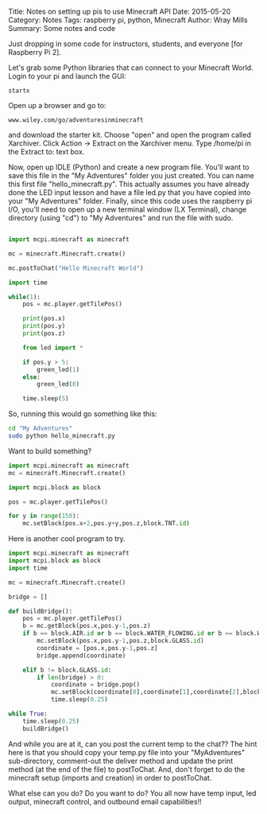 Title: Notes on setting up pis to use Minecraft API
Date: 2015-05-20
Category: Notes
Tags: raspberry pi, python, Minecraft
Author: Wray Mills
Summary: Some notes and code

Just dropping in some code for instructors, students, and everyone
[for Raspberry Pi 2].

Let's grab some Python libraries that can connect to your Minecraft World.
Login to your pi and launch the GUI:

```
startx
```

Open up a browser and go to:

```
www.wiley.com/go/adventuresinminecraft
```
and download the starter kit. Choose "open" and open the program
called Xarchiver. Click Action -> Extract on the Xarchiver menu. Type
/home/pi in the Extract to: text box.

Now, open up IDLE (Python) and create a new program file. You'll want
to save this file in the "My Adventures" folder you just created. You
can name this first file "hello_minecraft.py". This actually assumes
you have already done the LED input lesson and have a file led.py that
you have copied into your "My Adventures" folder. Finally, since this
code uses the raspberry pi I/O, you'll need to open up a new terminal
window (LX Terminal), change directory (using "cd") to "My Adventures"
and run the file with sudo.

```python

import mcpi.minecraft as minecraft

mc = minecraft.Minecraft.create()

mc.postToChat("Hello Minecraft World")

import time

while(1):
    pos = mc.player.getTilePos()

    print(pos.x)
    print(pos.y)
    print(pos.z)

    from led import *

    if pos.y > 5:
        green_led(1)
    else:
        green_led(0)

    time.sleep(5)

```

So, running this would go something like this:

```bash
cd "My Adventures"
sudo python hello_minecraft.py
```

Want to build something?

```python
import mcpi.minecraft as minecraft
mc = minecraft.Minecraft.create()

import mcpi.block as block

pos = mc.player.getTilePos()

for y in range(150):
    mc.setBlock(pos.x+2,pos.y+y,pos.z,block.TNT.id)
```

Here is another cool program to try.

```python
import mcpi.minecraft as minecraft
import mcpi.block as block
import time

mc = minecraft.Minecraft.create()

bridge = []

def buildBridge():
    pos = mc.player.getTilePos()
    b = mc.getBlock(pos.x,pos.y-1,pos.z)
    if b == block.AIR.id or b == block.WATER_FLOWING.id or b == block.WATER_STATIONARY.id:
        mc.setBlock(pos.x,pos.y-1,pos.z,block.GLASS.id)
        coordinate = [pos.x,pos.y-1,pos.z]
        bridge.append(coordinate)

    elif b != block.GLASS.id:
        if len(bridge) > 0:
            coordinate = bridge.pop()
            mc.setBlock(coordinate[0],coordinate[1],coordinate[2],block.AIR.id)
            time.sleep(0.25)

while True:
    time.sleep(0.25)
    buildBridge()

```

And while you are at it, can you post the current temp to the chat??
The hint here is that you should copy your temp.py file into your
"MyAdventures" sub-directory, comment-out the deliver method and
update the print method (at the end of the file) to postToChat. And,
don't forget to do the minecraft setup (imports and creation) in order
to postToChat.

What else can you do? Do you want to do? You all now have temp input,
led output, minecraft control, and outbound email capabilities!!

